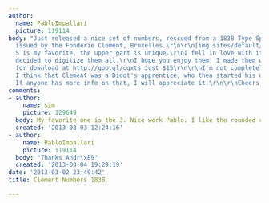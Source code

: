 ```yaml
---
author:
  name: PabloImpallari
  picture: 119114
body: "Just released a nice set of numbers, rescued from a 1838 Type Specimen Book
  issued by the Fonderie Clement, Bruxelles.\r\n\r\n[img:sites/default/files/old-images/ClementNumbers_6258.png]\r\n\r\nThe
  5 is my favorite, the upper part is unique.\r\nI fell in love with it. And so I
  decided to digitize them all.\r\nI hope you enjoy them! I made them with love.\r\n\r\nAvailable
  for download at http://goo.gl/cgxts Just $15\r\n\r\nI'm not completely sure, but
  I think that Clement was a Didot's apprentice, who then started his own foundry.
  If anyone has more info on that, I will appreciate it.\r\n\r\nCheers,\r\nPablo"
comments:
- author:
    name: sim
    picture: 129649
  body: My favorite one is the 3. Nice work Pablo. I like the rounded corner.
  created: '2013-03-03 12:24:16'
- author:
    name: PabloImpallari
    picture: 119114
  body: "Thanks Andr\xE9"
  created: '2013-03-04 19:29:19'
date: '2013-03-02 23:49:42'
title: Clement Numbers 1838

---
```

